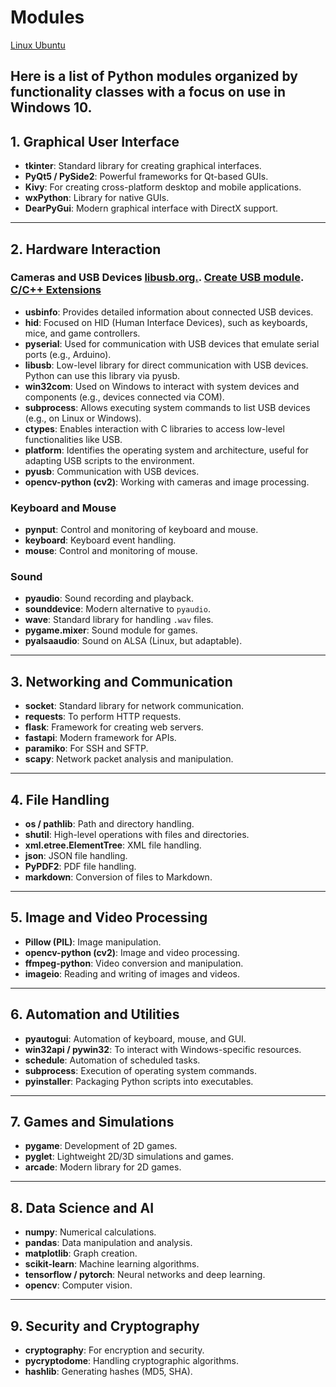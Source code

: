 # Modules
[Linux Ubuntu](https://github.com/0joseDark/modules/blob/main/doc-pt/linux-README.md)

Here is a list of **Python modules organized by functionality classes** with a focus on use in **Windows 10**.
---

## **1. Graphical User Interface**
- **tkinter**: Standard library for creating graphical interfaces.
- **PyQt5 / PySide2**: Powerful frameworks for Qt-based GUIs.
- **Kivy**: For creating cross-platform desktop and mobile applications.
- **wxPython**: Library for native GUIs.
- **DearPyGui**: Modern graphical interface with DirectX support.

---

## **2. Hardware Interaction**
### **Cameras and USB Devices** [libusb.org.](https://libusb.info/). [Create USB module](https://github.com/0joseDark/modules/blob/main/make-module-USB.md). [C/C++ Extensions](https://github.com/0joseDark/my-python-book/blob/main/doc-pt/Extensoes-C.md)
- **usbinfo**: Provides detailed information about connected USB devices.
- **hid**: Focused on HID (Human Interface Devices), such as keyboards, mice, and game controllers.
- **pyserial**: Used for communication with USB devices that emulate serial ports (e.g., Arduino).
- **libusb**: Low-level library for direct communication with USB devices. Python can use this library via pyusb.
- **win32com**: Used on Windows to interact with system devices and components (e.g., devices connected via COM).
- **subprocess**: Allows executing system commands to list USB devices (e.g., on Linux or Windows).
- **ctypes**: Enables interaction with C libraries to access low-level functionalities like USB.
- **platform**: Identifies the operating system and architecture, useful for adapting USB scripts to the environment.
- **pyusb**: Communication with USB devices.
- **opencv-python (cv2)**: Working with cameras and image processing.

### **Keyboard and Mouse**
- **pynput**: Control and monitoring of keyboard and mouse.
- **keyboard**: Keyboard event handling.
- **mouse**: Control and monitoring of mouse.

### **Sound**
- **pyaudio**: Sound recording and playback.
- **sounddevice**: Modern alternative to `pyaudio`.
- **wave**: Standard library for handling `.wav` files.
- **pygame.mixer**: Sound module for games.
- **pyalsaaudio**: Sound on ALSA (Linux, but adaptable).

---

## **3. Networking and Communication**
- **socket**: Standard library for network communication.
- **requests**: To perform HTTP requests.
- **flask**: Framework for creating web servers.
- **fastapi**: Modern framework for APIs.
- **paramiko**: For SSH and SFTP.
- **scapy**: Network packet analysis and manipulation.

---

## **4. File Handling**
- **os / pathlib**: Path and directory handling.
- **shutil**: High-level operations with files and directories.
- **xml.etree.ElementTree**: XML file handling.
- **json**: JSON file handling.
- **PyPDF2**: PDF file handling.
- **markdown**: Conversion of files to Markdown.

---

## **5. Image and Video Processing**
- **Pillow (PIL)**: Image manipulation.
- **opencv-python (cv2)**: Image and video processing.
- **ffmpeg-python**: Video conversion and manipulation.
- **imageio**: Reading and writing of images and videos.

---

## **6. Automation and Utilities**
- **pyautogui**: Automation of keyboard, mouse, and GUI.
- **win32api / pywin32**: To interact with Windows-specific resources.
- **schedule**: Automation of scheduled tasks.
- **subprocess**: Execution of operating system commands.
- **pyinstaller**: Packaging Python scripts into executables.

---

## **7. Games and Simulations**
- **pygame**: Development of 2D games.
- **pyglet**: Lightweight 2D/3D simulations and games.
- **arcade**: Modern library for 2D games.

---

## **8. Data Science and AI**
- **numpy**: Numerical calculations.
- **pandas**: Data manipulation and analysis.
- **matplotlib**: Graph creation.
- **scikit-learn**: Machine learning algorithms.
- **tensorflow / pytorch**: Neural networks and deep learning.
- **opencv**: Computer vision.

---

## **9. Security and Cryptography**
- **cryptography**: For encryption and security.
- **pycryptodome**: Handling cryptographic algorithms.
- **hashlib**: Generating hashes (MD5, SHA).